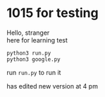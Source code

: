 # 1015 for testing
Hello, stranger <br>
here for learning test <br>

```
python3 run.py
python3 google.py
```

run ``run.py`` to run it

has edited new version at 4 pm
